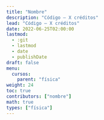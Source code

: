 ```yaml
---
title: "Nombre"
description: "Código — X créditos"
lead: "Código — X créditos"
date: 2022-06-25T02:00:00
lastmod:
  - :git
  - lastmod
  - date
  - publishDate
draft: false
menu:
  cursos:
    parent: "física"
weight: 24
toc: true
contributors: ["nombre"]
math: true
types: ["física"]
---
```

